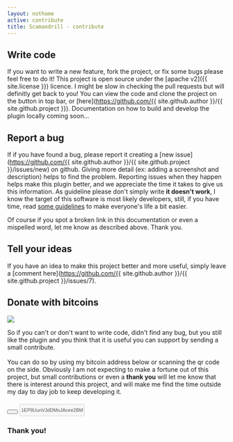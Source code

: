 ```yaml
---
layout: nothome
active: contribute
title: Scamandrill - contribute
---
```


## Write code

If you want to write a new feature, fork the project, or fix some bugs please feel free to do it! This project is open source under the 
[apache v2]({{ site.license }}) licence. I might be slow in checking the pull requests but will definitly get back to you! You can view the code and clone the project on the button in top bar, or 
[here](https://github.com/{{ site.github.author }}/{{ site.github.project }}). Documentation on how to build and develop the plugin locally coming soon...

## Report a bug

If if you have found a bug, please report it creating a [new issue](https://github.com/{{ site.github.author }}/{{ site.github.project }}/issues/new) on github. Giving more detail (ex: adding a screenshot and description) helps to find the problem. 
Reporting issues when they happen helps make this plugin better, and we appreciate the time it takes to give us this information. As guideline please don't simply write <strong>it doesn't work</strong>, I know the target of this software is most likely developers, still, 
if you have time, read [some guidelines](http://www.chiark.greenend.org.uk/~sgtatham/bugs.html) to make everyone's life a bit easier. 

Of course if you spot a broken link in this documentation or even a mispelled word, let me know as described above. Thank you.

## Tell your ideas 

If you have an idea to make this project better and more useful, simply leave a [comment here](https://github.com/{{ site.github.author }}/{{ site.github.project }}/issues/7). 

## Donate with bitcoins

<div class="row">
  <div class="col-md-3">
    <img src="https://blockchain.info/qr?data=1EP8UunVJdDMoJAcee2BMR5ou6qxQEgPcF&amp;size=200" class="img-thumbnail">
    </div>
    <div class="col-md-8"><p>So if you can't or don't want to write code, didn't find any bug, but you still like the plugin and
you think that it is useful you can support by sending a small contribute. <br/><br/> You can do so by using my bitcoin address below or scanning the qr code on the side. Obviously I am not expecting to 
make a fortune out of this project, but small contributions or even a <strong>thank you</strong> will let me know that there is 
interest around this project, and will make me find the time outside my day to day job to keep developing it.</p>

<div class="input-group" style="width: 270px;margin-bottom:10px;margin-top:20px;" >
        <span class="input-group-btn">
        <button class="btn btn-default" type="button" title="Copy public key to clipboard" style="padding: 3px 10px;;"><i class="fa fa-bitcoin"></i></button>
        </span>
<input disabled type="text" class="form-control" style="padding: 4px 2px;font-size: 11px; height: 28px;" value="1EP8UunVJdDMoJAcee2BMR5ou6qxQEgPcF">
</div>
<h3>Thank you!</h3>
</div>
</div>